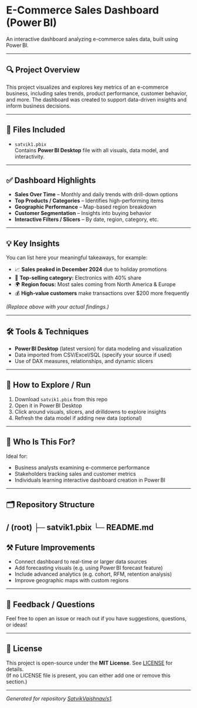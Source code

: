# E-Commerce Sales Dashboard (Power BI)

An interactive dashboard analyzing e-commerce sales data, built using Power BI.

---

## 🔍 Project Overview

This project visualizes and explores key metrics of an e-commerce business, including sales trends, product performance, customer behavior, and more. The dashboard was created to support data-driven insights and inform business decisions.

---

## 📂 Files Included

- `satvik1.pbix`  
  Contains **Power BI Desktop** file with all visuals, data model, and interactivity.

---

## ✅ Dashboard Highlights

- **Sales Over Time** – Monthly and daily trends with drill-down options  
- **Top Products / Categories** – Identifies high-performing items  
- **Geographic Performance** – Map-based region breakdown  
- **Customer Segmentation** – Insights into buying behavior  
- **Interactive Filters / Slicers** – By date, region, category, etc.

---

## 💡 Key Insights

You can list here your meaningful takeaways, for example:

- 📈 **Sales peaked in December 2024** due to holiday promotions  
- 🎯 **Top-selling category:** Electronics with 40% share  
- 🌍 **Region focus:** Most sales coming from North America & Europe  
- 💰 **High-value customers** make transactions over $200 more frequently  

*(Replace above with your actual findings.)*

---

## 🛠️ Tools & Techniques

- **Power BI Desktop** (latest version) for data modeling and visualization  
- Data imported from CSV/Excel/SQL (specify your source if used)  
- Use of DAX measures, relationships, and dynamic slicers  

---

## 🚀 How to Explore / Run

1. Download `satvik1.pbix` from this repo  
2. Open it in Power BI Desktop  
3. Click around visuals, slicers, and drilldowns to explore insights  
4. Refresh the data model if adding new data (optional)

---

## 👥 Who Is This For?

Ideal for:
- Business analysts examining e-commerce performance  
- Stakeholders tracking sales and customer metrics  
- Individuals learning interactive dashboard creation in Power BI

---

## 🗂️ Repository Structure

/ (root)
├─ satvik1.pbix
└─ README.md
---
## ⚒️ Future Improvements

- Connect dashboard to real-time or larger data sources  
- Add forecasting visuals (e.g. using Power BI forecast feature)  
- Include advanced analytics (e.g. cohort, RFM, retention analysis)  
- Improve geographic maps with custom regions

---

## 📨 Feedback / Questions

Feel free to open an issue or reach out if you have suggestions, questions, or ideas!

---

## 📄 License

This project is open-source under the **MIT License**. See [LICENSE](LICENSE) for details.  
(If no LICENSE file is present, you can either add one or remove this section.)

---

*Generated for repository [SatvikVaishnav/s1](https://github.com/SatvikVaishnav/s1).*

